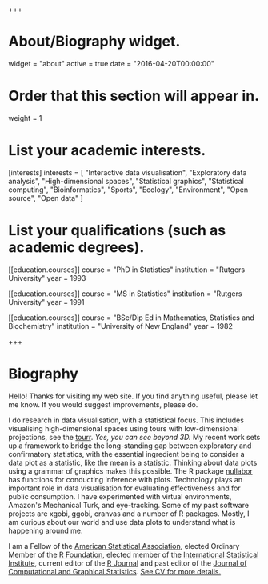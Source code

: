 +++
# About/Biography widget.
widget = "about"
active = true
date = "2016-04-20T00:00:00"

# Order that this section will appear in.
weight = 1

# List your academic interests.
[interests]
  interests = [
    "Interactive data visualisation",
    "Exploratory data analysis",
    "High-dimensional spaces",
    "Statistical graphics",
    "Statistical computing",
    "Bioinformatics",
    "Sports",
    "Ecology",
    "Environment",
    "Open source",
    "Open data"
  ]

# List your qualifications (such as academic degrees).
[[education.courses]]
  course = "PhD in Statistics"
  institution = "Rutgers University"
  year = 1993

[[education.courses]]
  course = "MS in Statistics"
  institution = "Rutgers University"
  year = 1991

[[education.courses]]
  course = "BSc/Dip Ed in Mathematics, Statistics and Biochemistry"
  institution = "University of New England"
  year = 1982
 
+++

# Biography

Hello! Thanks for visiting my web site. If you find anything useful, please let me know. If you would suggest improvements, please do.

I do research in data visualisation, with a statistical focus. This includes visualising high-dimensional spaces using tours with low-dimensional projections, see the [tourr](https://github.com/ggobi/tourr). *Yes, you can see beyond 3D.*  My recent work sets up a framework to bridge the long-standing gap between exploratory and confirmatory statistics, with the essential ingredient being to consider a data plot as a statistic, like the mean is a statistic. Thinking about data plots using a grammar of graphics makes this possible. The R package [nullabor](http://dicook.github.io/nullabor/) has functions for conducting inference with plots. Technology plays an important role in data visualisation for evaluating effectiveness and for public consumption. I have experimented with virtual environments, Amazon's Mechanical Turk, and eye-tracking. Some of my past software projects are xgobi, ggobi, cranvas and a number of R packages. Mostly, I am curious about our world and use data plots to understand what is happening around me.

I am a Fellow of the [American Statistical Association](https://www.amstat.org),  elected Ordinary Member of the [R Foundation](https://www.r-project.org/foundation/), elected member of the [International Statistical Institute](https://isi-web.org), current editor of the [R Journal](https://journal.r-project.org) and past editor of the [Journal of Computational and Graphical Statistics](http://amstat.tandfonline.com/toc/ucgs20/current).  [See CV for more details.](/img/resume-20.pdf)
